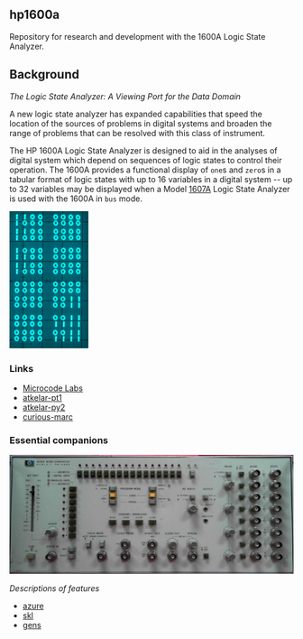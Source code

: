 ## hp1600a

Repository for research and development with the 1600A Logic State Analyzer.

## Background

_The Logic State Analyzer: A Viewing Port for the Data Domain_

A new logic state analyzer has expanded capabilities that speed the location of the sources of problems in digital systems and broaden the range of problems that can be resolved with this class of instrument.

The HP 1600A Logic State Analyzer is designed to aid in the analyses of digital system which depend on sequences of logic states to control their operation. The 1600A provides a functional display of `one`s and `zero`s in a tabular format of logic states with up to 16 variables in a digital system -- up to 32 variables may be displayed when a Model [1607A](https://github.com/cartheur/hp1607a) Logic State Analyzer is used with the 1600A in `bus` mode.

![1600a](/images/lsa_loganim.gif)

### Links

* [Microcode Labs](https://microcorelabs.wordpress.com/2024/03/02/hp-1600a-and-1607a-logic-state-analyzer/)
* [atkelar-pt1](https://www.youtube.com/watch?v=-43Ic0IyNNA)
* [atkelar-py2](https://www.youtube.com/watch?v=W7Az_2ZxYvM&t=38s)
* [curious-marc](https://www.curiousmarc.com/instruments/hp-1607a-logic-analyzer)

### Essential companions

![8016a](/measurement/8016a.jpg)

_Descriptions of features_

* [azure](https://www.azurelectronics.com/HP%208016A%20Word%20Generator.htm)
* [skl](https://paulcarbone.com/blog/hp-8016a-word-generator/)
* [gens](https://www.hpmemoryproject.org/wb_pages/wall_b_page_10e.htm)